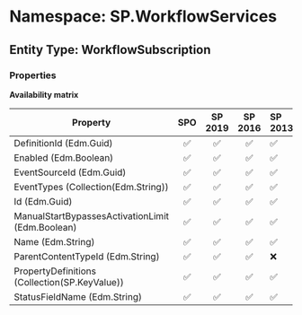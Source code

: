 # Namespace: SP.WorkflowServices

## Entity Type: WorkflowSubscription

### Properties

**Availability matrix**

Property | SPO | SP 2019 | SP 2016 | SP 2013
----------|:---:|:-------:|:-------:|:-------
DefinitionId (Edm.Guid) | ✅ | ✅ | ✅ | ✅
Enabled (Edm.Boolean) | ✅ | ✅ | ✅ | ✅
EventSourceId (Edm.Guid) | ✅ | ✅ | ✅ | ✅
EventTypes (Collection(Edm.String)) | ✅ | ✅ | ✅ | ✅
Id (Edm.Guid) | ✅ | ✅ | ✅ | ✅
ManualStartBypassesActivationLimit (Edm.Boolean) | ✅ | ✅ | ✅ | ✅
Name (Edm.String) | ✅ | ✅ | ✅ | ✅
ParentContentTypeId (Edm.String) | ✅ | ✅ | ✅ | ❌
PropertyDefinitions (Collection(SP.KeyValue)) | ✅ | ✅ | ✅ | ✅
StatusFieldName (Edm.String) | ✅ | ✅ | ✅ | ✅

